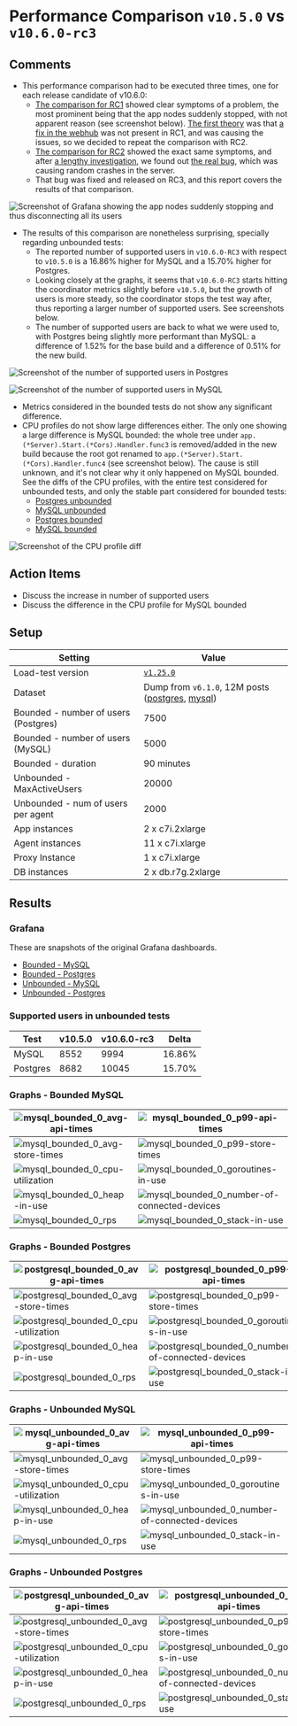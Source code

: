 # Performance Comparison `v10.5.0` vs `v10.6.0-rc3`

## Comments

- This performance comparison had to be executed three times, one for each release candidate of v10.6.0:
  - [The comparison for RC1](https://community.mattermost.com/core/pl/ty6kgybndi8adme8558b9g9q1o) showed clear symptoms of a problem, the most prominent being that the app nodes suddenly stopped, with not apparent reason (see screenshot below). [The first theory](https://community.mattermost.com/core/pl/96pb4ytog38dmrbbi38jgna1ro) was that [a fix in the webhub](https://github.com/mattermost/mattermost/pull/30224) was not present in RC1, and was causing the issues, so we decided to repeat the comparison with RC2.
  - [The comparison for RC2](https://community.mattermost.com/core/pl/4rb6bx3ddbd5jyicsom1wpkgpo) showed the exact same symptoms, and after [a lengthy investigation](https://community.mattermost.com/core/pl/6wxmjeykdbd9zfo8ggrxdqcrgr), we found out [the real bug](https://mattermost.atlassian.net/browse/MM-63304), which was causing random crashes in the server.
  - That bug was fixed and released on RC3, and this report covers the results of that comparison.

![Screenshot of Grafana showing the app nodes suddenly stopping and thus disconnecting all its users](./report_img/crash.png)

- The results of this comparison are nonetheless surprising, specially regarding unbounded tests:
  - The reported number of supported users in `v10.6.0-RC3` with respect to `v10.5.0` is a 16.86% higher for MySQL and a 15.70% higher for Postgres.
  - Looking closely at the graphs, it seems that `v10.6.0-RC3` starts hitting the coordinator metrics slightly before `v10.5.0`, but the growth of users is more steady, so the coordinator stops the test way after, thus reporting a larger number of supported users. See screenshots below.
  - The number of supported users are back to what we were used to, with Postgres being slightly more performant than MySQL: a difference of 1.52% for the base build and a difference of 0.51% for the new build.

![Screenshot of the number of supported users in Postgres](./report_img/postgresunbounded.png)

![Screenshot of the number of supported users in MySQL](./report_img/mysqlunbounded.png)

- Metrics considered in the bounded tests do not show any significant difference.
- CPU profiles do not show large differences either. The only one showing a large difference is MySQL bounded: the whole tree under `app.(*Server).Start.(*Cors).Handler.func3` is removed/added in the new build because the root got renamed to `app.(*Server).Start.(*Cors).Handler.func4` (see screenshot below). The cause is still unknown, and it's not clear why it only happened on MySQL bounded. See the diffs of the CPU profiles, with the entire test considered for unbounded tests, and only the stable part considered for bounded tests:
  - [Postgres unbounded](https://flamegraph.com/share/5ec3609e-fdd4-11ef-8d53-2a7e77e4af82)
  - [MySQL unbounded](https://flamegraph.com/share/6338f87b-fdd4-11ef-8d53-2a7e77e4af82)
  - [Postgres bounded](https://flamegraph.com/share/67a051ef-fdd4-11ef-8d53-2a7e77e4af82)
  - [MySQL bounded](https://flamegraph.com/share/6e7ccb27-fdd4-11ef-8d53-2a7e77e4af82)

![Screenshot of the CPU profile diff](./report_img/cpudiff.png)

## Action Items

- Discuss the increase in number of supported users
- Discuss the difference in the CPU profile for MySQL bounded

## Setup

| Setting                              | Value                                                                                                                                                                                      |
| ------------------------------------ | ------------------------------------------------------------------------------------------------------------------------------------------------------------------------------------------ |
| Load-test version                    | [`v1.25.0`](https://github.com/mattermost/mattermost-load-test-ng/releases/tag/v1.25.0)                                                                                                    |
| Dataset                              | Dump from `v6.1.0`, 12M posts ([postgres](https://lt-public-data.s3.amazonaws.com/12M_610_fixed_psql.sql.gz), [mysql](https://lt-public-data.s3.amazonaws.com/12M_610_fixed_mysql.sql.gz)) |
| Bounded - number of users (Postgres) | 7500                                                                                                                                                                                       |
| Bounded - number of users (MySQL)    | 5000                                                                                                                                                                                       |
| Bounded - duration                   | 90 minutes                                                                                                                                                                                 |
| Unbounded - MaxActiveUsers           | 20000                                                                                                                                                                                      |
| Unbounded - num of users per agent   | 2000                                                                                                                                                                                       |
| App instances                        | 2 x c7i.2xlarge                                                                                                                                                                            |
| Agent instances                      | 11 x c7i.xlarge                                                                                                                                                                            |
| Proxy Instance                       | 1 x c7i.xlarge                                                                                                                                                                             |
| DB instances                         | 2 x db.r7g.2xlarge                                                                                                                                                                         |

## Results

### Grafana

These are snapshots of the original Grafana dashboards.

- [Bounded - MySQL](https://snapshots.raintank.io/dashboard/snapshot/dQa7igswhi9Ohx1pVAOlQcoH3n5ABLYa)
- [Bounded - Postgres](https://snapshots.raintank.io/dashboard/snapshot/caW05CibLAr6WuTQQ7yl5NjUeL1CPF7m)
- [Unbounded - MySQL](https://snapshots.raintank.io/dashboard/snapshot/pJezsAGu95c81VbxaNUw2a2T9Pj9P0ew)
- [Unbounded - Postgres](https://snapshots.raintank.io/dashboard/snapshot/9p9ZLK9FtSfFbXZVF5Ymii5IXCKobQGz)

### Supported users in unbounded tests

| Test     | v10.5.0 | v10.6.0-rc3 | Delta  |
| -------- | ------- | ----------- | ------ |
| MySQL    | 8552    | 9994        | 16.86% |
| Postgres | 8682    | 10045       | 15.70% |

### Graphs - Bounded MySQL


| ![mysql_bounded_0_avg-api-times](graphs/mysql_bounded_0_avg-api-times.png) | ![mysql_bounded_0_p99-api-times](graphs/mysql_bounded_0_p99-api-times.png) |
| --- | ---|
| ![mysql_bounded_0_avg-store-times](graphs/mysql_bounded_0_avg-store-times.png) | ![mysql_bounded_0_p99-store-times](graphs/mysql_bounded_0_p99-store-times.png) |
| ![mysql_bounded_0_cpu-utilization](graphs/mysql_bounded_0_cpu-utilization.png) | ![mysql_bounded_0_goroutines-in-use](graphs/mysql_bounded_0_goroutines-in-use.png) |
| ![mysql_bounded_0_heap-in-use](graphs/mysql_bounded_0_heap-in-use.png) | ![mysql_bounded_0_number-of-connected-devices](graphs/mysql_bounded_0_number-of-connected-devices.png) |
| ![mysql_bounded_0_rps](graphs/mysql_bounded_0_rps.png) | ![mysql_bounded_0_stack-in-use](graphs/mysql_bounded_0_stack-in-use.png) |

### Graphs - Bounded Postgres

| ![postgresql_bounded_0_avg-api-times](graphs/postgresql_bounded_0_avg-api-times.png) | ![postgresql_bounded_0_p99-api-times](graphs/postgresql_bounded_0_p99-api-times.png) |
| --- | ---|
| ![postgresql_bounded_0_avg-store-times](graphs/postgresql_bounded_0_avg-store-times.png) | ![postgresql_bounded_0_p99-store-times](graphs/postgresql_bounded_0_p99-store-times.png) |
| ![postgresql_bounded_0_cpu-utilization](graphs/postgresql_bounded_0_cpu-utilization.png) | ![postgresql_bounded_0_goroutines-in-use](graphs/postgresql_bounded_0_goroutines-in-use.png) |
| ![postgresql_bounded_0_heap-in-use](graphs/postgresql_bounded_0_heap-in-use.png) | ![postgresql_bounded_0_number-of-connected-devices](graphs/postgresql_bounded_0_number-of-connected-devices.png) |
| ![postgresql_bounded_0_rps](graphs/postgresql_bounded_0_rps.png) | ![postgresql_bounded_0_stack-in-use](graphs/postgresql_bounded_0_stack-in-use.png) |

### Graphs - Unbounded MySQL

| ![mysql_unbounded_0_avg-api-times](graphs/mysql_unbounded_0_avg-api-times.png)     | ![mysql_unbounded_0_p99-api-times](graphs/mysql_unbounded_0_p99-api-times.png)                             |
| --- | --- |
| ![mysql_unbounded_0_avg-store-times](graphs/mysql_unbounded_0_avg-store-times.png) | ![mysql_unbounded_0_p99-store-times](graphs/mysql_unbounded_0_p99-store-times.png)                         |
| ![mysql_unbounded_0_cpu-utilization](graphs/mysql_unbounded_0_cpu-utilization.png) | ![mysql_unbounded_0_goroutines-in-use](graphs/mysql_unbounded_0_goroutines-in-use.png)                     |
| ![mysql_unbounded_0_heap-in-use](graphs/mysql_unbounded_0_heap-in-use.png)         | ![mysql_unbounded_0_number-of-connected-devices](graphs/mysql_unbounded_0_number-of-connected-devices.png) |
| ![mysql_unbounded_0_rps](graphs/mysql_unbounded_0_rps.png)                         | ![mysql_unbounded_0_stack-in-use](graphs/mysql_unbounded_0_stack-in-use.png)                               |


### Graphs - Unbounded Postgres

| ![postgresql_unbounded_0_avg-api-times](graphs/postgresql_unbounded_0_avg-api-times.png)     | ![postgresql_unbounded_0_p99-api-times](graphs/postgresql_unbounded_0_p99-api-times.png)                             |
| --- | ---|
| ![postgresql_unbounded_0_avg-store-times](graphs/postgresql_unbounded_0_avg-store-times.png) | ![postgresql_unbounded_0_p99-store-times](graphs/postgresql_unbounded_0_p99-store-times.png)                         |
| ![postgresql_unbounded_0_cpu-utilization](graphs/postgresql_unbounded_0_cpu-utilization.png) | ![postgresql_unbounded_0_goroutines-in-use](graphs/postgresql_unbounded_0_goroutines-in-use.png)                     |
| ![postgresql_unbounded_0_heap-in-use](graphs/postgresql_unbounded_0_heap-in-use.png)         | ![postgresql_unbounded_0_number-of-connected-devices](graphs/postgresql_unbounded_0_number-of-connected-devices.png) |
| ![postgresql_unbounded_0_rps](graphs/postgresql_unbounded_0_rps.png)                         | ![postgresql_unbounded_0_stack-in-use](graphs/postgresql_unbounded_0_stack-in-use.png)                               |
